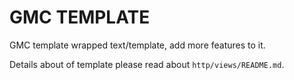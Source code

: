 # GMC TEMPLATE

GMC template wrapped text/template, add more features to it.

Details about of template please read about `http/views/README.md`.
